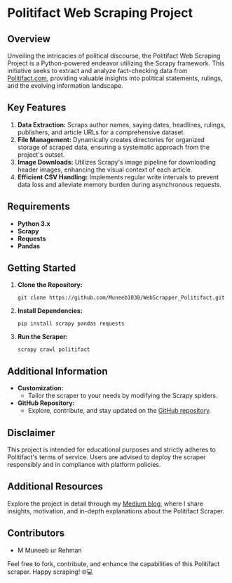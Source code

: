 # Politifact Web Scraping Project

## Overview

Unveiling the intricacies of political discourse, the Politifact Web Scraping Project is a Python-powered endeavor utilizing the Scrapy framework. This initiative seeks to extract and analyze fact-checking data from [Politifact.com](https://politifact.com), providing valuable insights into political statements, rulings, and the evolving information landscape.

## Key Features

1. **Data Extraction:** Scraps author names, saying dates, headlines, rulings, publishers, and article URLs for a comprehensive dataset.
2. **File Management:** Dynamically creates directories for organized storage of scraped data, ensuring a systematic approach from the project's outset.
3. **Image Downloads:** Utilizes Scrapy's image pipeline for downloading header images, enhancing the visual context of each article.
4. **Efficient CSV Handling:** Implements regular write intervals to prevent data loss and alleviate memory burden during asynchronous requests.


## Requirements
- **Python 3.x**
- **Scrapy**
- **Requests**
- **Pandas**

## Getting Started
1. **Clone the Repository:**
    ```
    git clone https://github.com/Muneeb1030/WebScrapper_Politifact.git
    ```

2. **Install Dependencies:**
    ```
    pip install scrapy pandas requests
    ```


3. **Run the Scraper:**
    ```
    scrapy crawl politifact
    ```

## Additional Information
- **Customization:**
    - Tailor the scraper to your needs by modifying the Scrapy spiders.
- **GitHub Repository:**
    - Explore, contribute, and stay updated on the [GitHub repository](\https://github.com/Muneeb1030/WebScrapper_Politifact.git).


## Disclaimer
This project is intended for educational purposes and strictly adheres to Politifact's terms of service. Users are advised to deploy the scraper responsibly and in compliance with platform policies.

## Additional Resources

Explore the project in detail through my [Medium blog](https://medium.com/@m.muneeb.ur.rehman.2000/fact-checking-the-fact-checkers-scraping-politifact-com-for-political-truths-with-pythons-scrapy-fcfa42f5bcf2), where I share insights, motivation, and in-depth explanations about the Politifact Scraper.

## Contributors
- M Muneeb ur Rehman

Feel free to fork, contribute, and enhance the capabilities of this Politifact scraper. Happy scraping! 🌐💻


